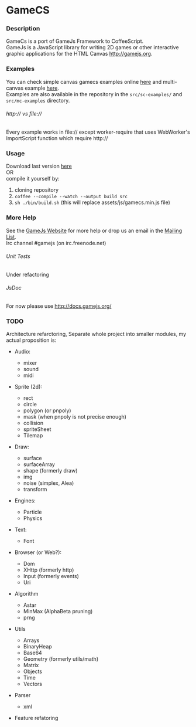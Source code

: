 # GameCS

### Description

GameCs is a port of GameJs Framework to CoffeeScript.  
GameJs is a JavaScript library for writing 2D games or other interactive
graphic applications for the HTML Canvas <http://gamejs.org>.


### Examples

You can check simple canvas gamecs examples online [here](http://incubatio.github.com/gamecs/sc-examples.html) 
and multi-canvas example [here](http://incubatio.github.com/gamecs/mc-examples.html).  
Examples are also available in the repository in the `src/sc-examples/` and `src/mc-examples` directory.

###### http:// vs file://
Every example works in file:// except worker-require that uses WebWorker's ImportScript function which require http://


### Usage

Download last version [here](https://raw.github.com/Incubatio/gamecs/master/assets/js/gamecs.min.js)  
OR  
compile it yourself by:  

1. cloning repository
2. ``coffee --compile --watch --output build src``
3. ``sh ./bin/build.sh`` (this will replace assets/js/gamecs.min.js file)


### More Help

See the [GameJs Website](http://gamecs.org) for more help or drop us
an email in the [Mailing List](http://groups.google.com/group/gamecs).  
Irc channel #gamejs (on irc.freenode.net)


###### Unit Tests

Under refactoring


###### JsDoc

For now please use http://docs.gamejs.org/


### TODO

Architecture refarctoring, Separate whole project into smaller modules, my actual proposition is:  

- Audio: 
  * mixer
  * sound
  * midi
- Sprite (2d):
  * rect
  * circle
  * polygon (or pnpoly)
  * mask (when pnpoly is not precise enough)
  * collision
  * spriteSheet
  * Tilemap
- Draw:
  * surface
  * surfaceArray
  * shape (formerly draw)
  * img
  * noise (simplex, Alea)
  * transform
- Engines:
  * Particle
  * Physics
- Text:
  * Font
- Browser (or Web?):
  * Dom
  * XHttp (formerly http)
  * Input (formerly events)
  * Uri
- Algorithm
  * Astar
  * MinMax (AlphaBeta pruning)
  * prng
- Utils
  * Arrays
  * BinaryHeap
  * Base64
  * Geometry (formerly utils/math)
  * Matrix
  * Objects
  * Time
  * Vectors
- Parser
  * xml

- Feature refatoring 
